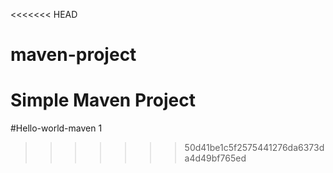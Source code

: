 <<<<<<< HEAD
# maven-project

Simple Maven Project
=======
#Hello-world-maven 1
>>>>>>> 50d41be1c5f2575441276da6373da4d49bf765ed
